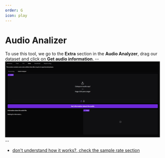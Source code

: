 ```yaml
---
order: G
icon: play
---
```


# Audio Analizer

To use this tool, we go to the **Extra** section in the **Audio Analyzer**, drag our dataset and click on **Get audio information**.
--![](/assets/Audio_Analyzer.png)--

- [don't understand how it works?, check the sample rate section](/guides/datasets/sample-rate/)
